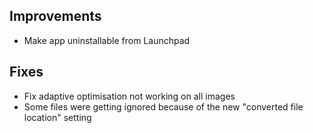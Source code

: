 ## Improvements

- Make app uninstallable from Launchpad

## Fixes

- Fix adaptive optimisation not working on all images
- Some files were getting ignored because of the new "converted file location" setting
